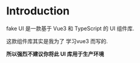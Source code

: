 # Introduction
fake UI 是一款基于 Vue3 和 TypeScript 的 UI 组件库.

这款组件库其实是我为了 学习vue3 而写的.

**所以强烈不建议你将此 UI 库用于生产环境**




